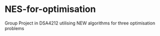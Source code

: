 # NES-for-optimisation
Group Project in DSA4212 utilising NEW algorithms for three optimisation problems
